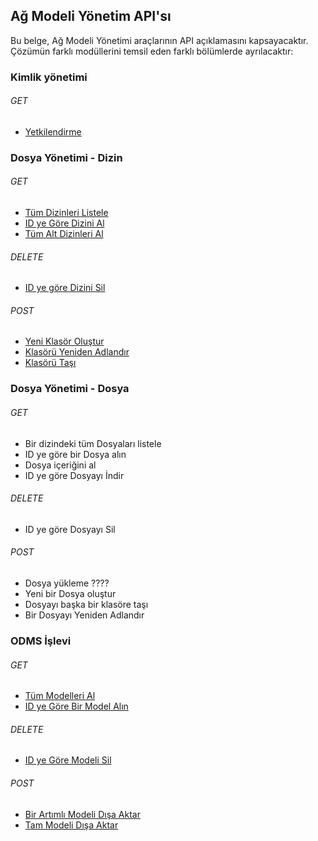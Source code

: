 ## Ağ Modeli Yönetim API'sı
Bu belge, Ağ Modeli Yönetimi araçlarının API açıklamasını kapsayacaktır.
Çözümün farklı modüllerini temsil eden farklı bölümlerde ayrılacaktır:

### Kimlik yönetimi
###### GET
- [Yetkilendirme](IdentityManagement/Authorization.md)

### Dosya Yönetimi - Dizin
###### GET
- [Tüm Dizinleri Listele](Filemanagement/ListAllDirectories.md)
- [ID ye Göre Dizini Al](Filemanagement/GetDirectoryByID.md)
- [Tüm Alt Dizinleri Al](Filemanagement/GetAllSubdirectories.md)
###### DELETE
- [ID ye göre Dizini Sil](Filemanagement/DeleteDirectoryByID.md)
###### POST
- [Yeni Klasör Oluştur](Filemanagement/CreateNewFolder.md)
- [Klasörü Yeniden Adlandır](Filemanagement/RenameFolder.md)
- [Klasörü Taşı](Filemanagement/MoveFolder.md)

### Dosya Yönetimi - Dosya
###### GET
- Bir dizindeki tüm Dosyaları listele
- ID ye göre bir Dosya alın
- Dosya içeriğini al
- ID ye göre Dosyayı İndir
###### DELETE
- ID ye göre Dosyayı Sil
###### POST
- Dosya yükleme ????
- Yeni bir Dosya oluştur
- Dosyayı başka bir klasöre taşı
- Bir Dosyayı Yeniden Adlandır

### ODMS İşlevi
###### GET
- [Tüm Modelleri Al](CIMModelManagement/ListAllModels.md)
- [ID ye Göre Bir Model Alın](CIMModelManagement/GetModelByID.md)
###### DELETE
- [ID ye Göre Modeli Sil](CIMModelManagement/DeleteModelByID.md)
###### POST
- [Bir Artımlı Modeli Dışa Aktar](CIMModelManagement/ExportIncrementalModel.md)
- [Tam Modeli Dışa Aktar](CIMModelManagement/ExportFullModel.md)